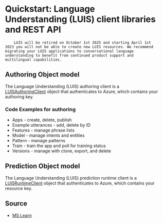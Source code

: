 # Quickstart: Language Understanding (LUIS) client libraries and REST API

        LUIS will be retired on October 1st 2025 and starting April 1st 2023 you will not be able to create new LUIS resources. We recommend migrating your LUIS applications to conversational language understanding to benefit from continued product support and multilingual capabilities.

## Authoring Object model

The Language Understanding (LUIS) authoring client is a [LUISAuthoringClient](https://learn.microsoft.com/en-us/dotnet/api/microsoft.azure.cognitiveservices.language.luis.authoring.luisauthoringclient) object that authenticates to Azure, which contains your authoring key.

### Code Examples for authoring

* Apps - create, delete, publish
* Example utterances - add, delete by ID
* Features - manage phrase lists
* Model - manage intents and entities
* Pattern - manage patterns
* Train - train the app and poll for training status
* Versions - manage with clone, export, and delete

## Prediction Object model

The Language Understanding (LUIS) prediction runtime client is a [LUISRuntimeClient](https://learn.microsoft.com/en-us/dotnet/api/microsoft.azure.cognitiveservices.language.luis.runtime.luisruntimeclient) object that authenticates to Azure, which contains your resource key.

## Source

* [MS Learn](https://learn.microsoft.com/en-us/azure/cognitive-services/luis/client-libraries-rest-api?tabs=linux&pivots=programming-language-csharp)